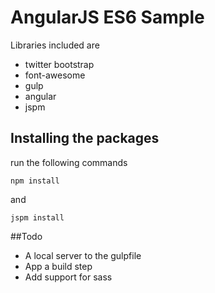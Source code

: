# AngularJS ES6 Sample
Libraries included are

* twitter bootstrap
* font-awesome
* gulp
* angular
* jspm

## Installing the packages

run the following commands
```
npm install
```
and
```
jspm install
```


##Todo
* A local server to the gulpfile
* App a build step
* Add support for sass
